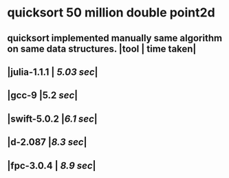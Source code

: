 quicksort 50 million double point2d
====================================

quicksort implemented manually same algorithm on same data structures.
|tool | time taken|
----------------------------
|julia-1.1.1 | _5.03 sec_|
------------------------
|gcc-9 |5.2 _sec_|
-----------------------
|swift-5.0.2  |_6.1 sec_|
-----------------------
|d-2.087  |_8.3 sec_|
------------------
|fpc-3.0.4 | _8.9 sec_|
-----------------------
